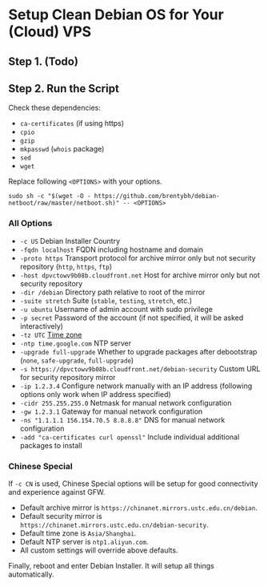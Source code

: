 # Setup Clean Debian OS for Your (Cloud) VPS

## Step 1. (Todo)

## Step 2. Run the Script

Check these dependencies:

- `ca-certificates` (if using https)
- `cpio`
- `gzip`
- `mkpasswd` (`whois` package)
- `sed`
- `wget`

Replace following `<OPTIONS>` with your options.

```
sudo sh -c "$(wget -O - https://github.com/brentybh/debian-netboot/raw/master/netboot.sh)" -- <OPTIONS>
```

### All Options

 - `-c US` Debian Installer Country
 - `-fqdn localhost` FQDN including hostname and domain
 - `-proto https` Transport protocol for archive mirror only but not security repository (`http`, `https`, `ftp`)
 - `-host dpvctowv9b08b.cloudfront.net` Host for archive mirror only but not security repository
 - `-dir /debian` Directory path relative to root of the mirror
 - `-suite stretch` Suite (`stable`, `testing`, `stretch`, etc.)
 - `-u ubuntu` Username of admin account with sudo privilege
 - `-p secret` Password of the account (if not specified, it will be asked interactively)
 - `-tz UTC` [Time zone](https://en.wikipedia.org/wiki/List_of_tz_database_time_zones#List)
 - `-ntp time.google.com` NTP server
 - `-upgrade full-upgrade` Whether to upgrade packages after debootstrap (`none`, `safe-upgrade`, `full-upgrade`)
 - `-s https://dpvctowv9b08b.cloudfront.net/debian-security` Custom URL for security repository mirror
 - `-ip 1.2.3.4` Configure network manually with an IP address (following options only work when IP address specified)
 - `-cidr 255.255.255.0` Netmask for manual network configuration
 - `-gw 1.2.3.1` Gateway for manual network configuration
 - `-ns "1.1.1.1 156.154.70.5 8.8.8.8"` DNS for manual network configuration
 - `-add "ca-certificates curl openssl"` Include individual additional packages to install

### Chinese Special

If `-c CN` is used, Chinese Special options will be setup for good connectivity and experience against GFW.

 - Default archive mirror is `https://chinanet.mirrors.ustc.edu.cn/debian`.
 - Default security mirror is `https://chinanet.mirrors.ustc.edu.cn/debian-security`.
 - Default time zone is `Asia/Shanghai`.
 - Default NTP server is `ntp1.aliyun.com`.
 - All custom settings will override above defaults.

Finally, reboot and enter Debian Installer. It will setup all things automatically.

